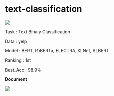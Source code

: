 # text-classification
<a href="https://www.kaggle.com/competitions/goorm-nlp-projects-3rd/overview">
  <img src="https://img.shields.io/badge/Goorm NLP project 1-Competition-orange?style=for-the-badge"></img></a>

Task : Text Binary Classification

Data : yelp

Model : BERT, RoBERTa, ELECTRA, XLNet, ALBERT

Ranking : 1st

Best_Acc : 98.9%

<b>Document</b>

<a href="https://drive.google.com/file/d/1oUuroVYIqamyNnXJXM0-v6O7iZPY-q1l/view?usp=sharing"><img src="https://img.shields.io/badge/Google Drive-LINK-blue?style=for-the-badge"></img></a>
